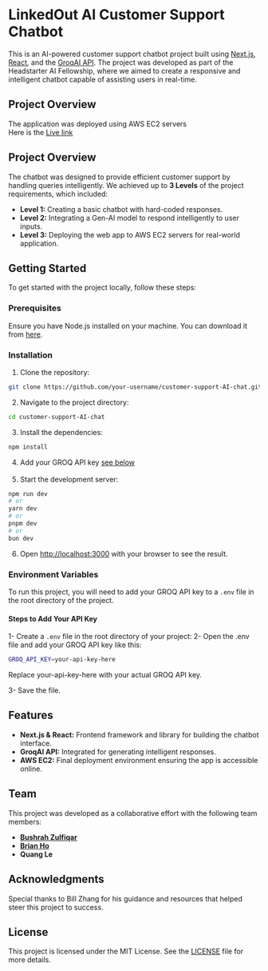 # LinkedOut AI Customer Support Chatbot


This is an AI-powered customer support chatbot project built using [Next.js](https://nextjs.org/), [React](https://reactjs.org/), and the [GroqAI API](https://console.groq.com/docs/quickstart). The project was developed as part of the Headstarter AI Fellowship, where we aimed to create a responsive and intelligent chatbot capable of assisting users in real-time.

## Project Overview
The application was deployed using AWS EC2 servers  
Here is the [Live link](http://18.229.164.174/)

## Project Overview

The chatbot was designed to provide efficient customer support by handling queries intelligently. We achieved up to **3 Levels** of the project requirements, which included:

- **Level 1:** Creating a basic chatbot with hard-coded responses.
- **Level 2:** Integrating a Gen-AI model to respond intelligently to user inputs.
- **Level 3:** Deploying the web app to AWS EC2 servers for real-world application.

## Getting Started

To get started with the project locally, follow these steps:

### Prerequisites

Ensure you have Node.js installed on your machine. You can download it from [here](https://nodejs.org/).

### Installation

1. Clone the repository:

```bash
git clone https://github.com/your-username/customer-support-AI-chat.git
```

2. Navigate to the project directory:
```bash
cd customer-support-AI-chat
```
3. Install the dependencies:
```bash
npm install
```
4. Add your GROQ API key [see below](#environment-variables) <br><br>
5. Start the development server:
```bash
npm run dev
# or
yarn dev
# or
pnpm dev
# or
bun dev
```

6. Open [http://localhost:3000](http://localhost:3000) with your browser to see the result.


### Environment Variables

To run this project, you will need to add your GROQ API key to a `.env` file in the root directory of the project.

#### Steps to Add Your API Key

1- Create a `.env` file in the root directory of your project:
2- Open the .env file and add your GROQ API key like this:
```bash
GROQ_API_KEY=your-api-key-here
```
Replace your-api-key-here with your actual GROQ API key.

3- Save the file.




## Features

- **Next.js & React:** Frontend framework and library for building the chatbot interface.
- **GroqAI API:** Integrated for generating intelligent responses.
- **AWS EC2:** Final deployment environment ensuring the app is accessible online.

## Team

This project was developed as a collaborative effort with the following team members:

- [**Bushrah Zulfiqar**](https://github.com/Bushrahhh)
- [**Brian Ho**](https://github.com/brianforwork)
- **Quang Le**

## Acknowledgments

Special thanks to Bill Zhang for his guidance and resources that helped steer this project to success.

## License

This project is licensed under the MIT License. See the [LICENSE](LICENSE) file for more details.
